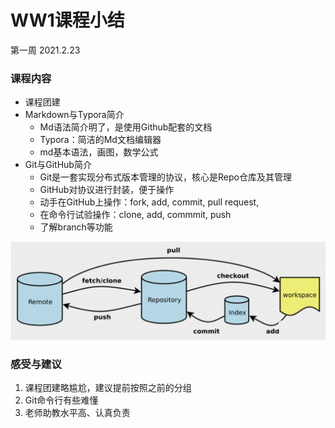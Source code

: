 # WW1课程小结

第一周 2021.2.23

### 课程内容

+ 课程团建
+ Markdown与Typora简介
  + Md语法简介明了，是使用Github配套的文档
  + Typora：简洁的Md文档编辑器
  + md基本语法，画图，数学公式
+ Git与GitHub简介
  + Git是一套实现分布式版本管理的协议，核心是Repo仓库及其管理
  + GitHub对协议进行封装，便于操作
  + 动手在GitHub上操作：fork,  add, commit, pull request,
  + 在命令行试验操作：clone, add, commmit, push
  + 了解branch等功能

![img](Day1_pic1.png)

### 感受与建议

1. 课程团建略尴尬，建议提前按照之前的分组
2. Git命令行有些难懂
3. 老师助教水平高、认真负责
